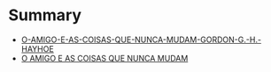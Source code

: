 # Summary

* [O-AMIGO-E-AS-COISAS-QUE-NUNCA-MUDAM-GORDON-G.-H.-HAYHOE](README.md)
* [O AMIGO E AS COISAS QUE NUNCA MUDAM](o_amigo_e_as_coisas_que_nunca_mudam.md)
